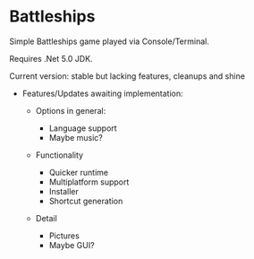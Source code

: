 # Battleships
Simple Battleships game played via Console/Terminal.

Requires .Net 5.0 JDK.



Current version: stable but lacking features, cleanups and shine

- Features/Updates awaiting implementation:

  - Options in general:
    -  Language support 
    -  Maybe music?
  
  - Functionality
    - Quicker runtime
    - Multiplatform support
    - Installer
    - Shortcut generation
    
  - Detail
    - Pictures
    - Maybe GUI?
